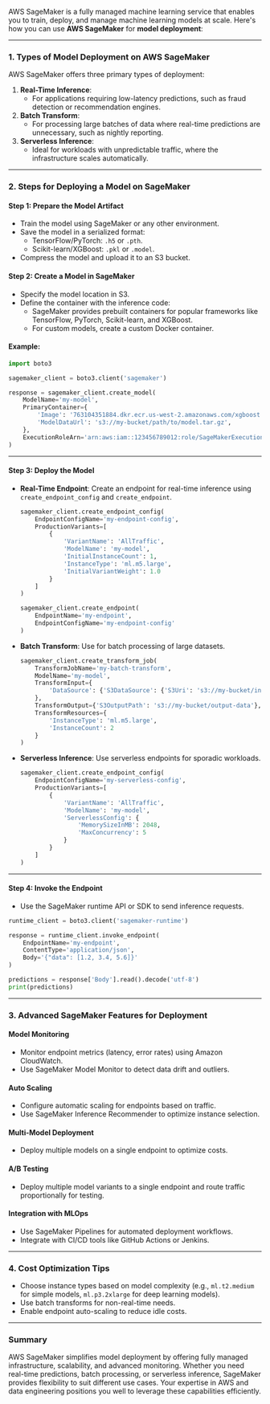 AWS SageMaker is a fully managed machine learning service that enables you to train, deploy, and manage machine learning models at scale. Here's how you can use **AWS SageMaker** for **model deployment**:

---

### 1. **Types of Model Deployment on AWS SageMaker**

AWS SageMaker offers three primary types of deployment:

1. **Real-Time Inference**:
   - For applications requiring low-latency predictions, such as fraud detection or recommendation engines.
2. **Batch Transform**:
   - For processing large batches of data where real-time predictions are unnecessary, such as nightly reporting.
3. **Serverless Inference**:
   - Ideal for workloads with unpredictable traffic, where the infrastructure scales automatically.

---

### 2. **Steps for Deploying a Model on SageMaker**

#### Step 1: **Prepare the Model Artifact**
   - Train the model using SageMaker or any other environment.
   - Save the model in a serialized format:
     - TensorFlow/PyTorch: `.h5` or `.pth`.
     - Scikit-learn/XGBoost: `.pkl` or `.model`.
   - Compress the model and upload it to an S3 bucket.

#### Step 2: **Create a Model in SageMaker**
   - Specify the model location in S3.
   - Define the container with the inference code:
     - SageMaker provides prebuilt containers for popular frameworks like TensorFlow, PyTorch, Scikit-learn, and XGBoost.
     - For custom models, create a custom Docker container.

#### Example:
```python
import boto3

sagemaker_client = boto3.client('sagemaker')

response = sagemaker_client.create_model(
    ModelName='my-model',
    PrimaryContainer={
        'Image': '763104351884.dkr.ecr.us-west-2.amazonaws.com/xgboost:1.2-1',
        'ModelDataUrl': 's3://my-bucket/path/to/model.tar.gz',
    },
    ExecutionRoleArn='arn:aws:iam::123456789012:role/SageMakerExecutionRole'
)
```

---

#### Step 3: **Deploy the Model**
   - **Real-Time Endpoint**:
     Create an endpoint for real-time inference using `create_endpoint_config` and `create_endpoint`.

     ```python
     sagemaker_client.create_endpoint_config(
         EndpointConfigName='my-endpoint-config',
         ProductionVariants=[
             {
                 'VariantName': 'AllTraffic',
                 'ModelName': 'my-model',
                 'InitialInstanceCount': 1,
                 'InstanceType': 'ml.m5.large',
                 'InitialVariantWeight': 1.0
             }
         ]
     )

     sagemaker_client.create_endpoint(
         EndpointName='my-endpoint',
         EndpointConfigName='my-endpoint-config'
     )
     ```

   - **Batch Transform**:
     Use for batch processing of large datasets.
     ```python
     sagemaker_client.create_transform_job(
         TransformJobName='my-batch-transform',
         ModelName='my-model',
         TransformInput={
             'DataSource': {'S3DataSource': {'S3Uri': 's3://my-bucket/input-data'}}
         },
         TransformOutput={'S3OutputPath': 's3://my-bucket/output-data'},
         TransformResources={
             'InstanceType': 'ml.m5.large',
             'InstanceCount': 2
         }
     )
     ```

   - **Serverless Inference**:
     Use serverless endpoints for sporadic workloads.
     ```python
     sagemaker_client.create_endpoint_config(
         EndpointConfigName='my-serverless-config',
         ProductionVariants=[
             {
                 'VariantName': 'AllTraffic',
                 'ModelName': 'my-model',
                 'ServerlessConfig': {
                     'MemorySizeInMB': 2048,
                     'MaxConcurrency': 5
                 }
             }
         ]
     )
     ```

---

#### Step 4: **Invoke the Endpoint**
   - Use the SageMaker runtime API or SDK to send inference requests.

   ```python
   runtime_client = boto3.client('sagemaker-runtime')

   response = runtime_client.invoke_endpoint(
       EndpointName='my-endpoint',
       ContentType='application/json',
       Body='{"data": [1.2, 3.4, 5.6]}'
   )

   predictions = response['Body'].read().decode('utf-8')
   print(predictions)
   ```

---

### 3. **Advanced SageMaker Features for Deployment**

#### Model Monitoring
   - Monitor endpoint metrics (latency, error rates) using Amazon CloudWatch.
   - Use SageMaker Model Monitor to detect data drift and outliers.

#### Auto Scaling
   - Configure automatic scaling for endpoints based on traffic.
   - Use SageMaker Inference Recommender to optimize instance selection.

#### Multi-Model Deployment
   - Deploy multiple models on a single endpoint to optimize costs.

#### A/B Testing
   - Deploy multiple model variants to a single endpoint and route traffic proportionally for testing.

#### Integration with MLOps
   - Use SageMaker Pipelines for automated deployment workflows.
   - Integrate with CI/CD tools like GitHub Actions or Jenkins.

---

### 4. **Cost Optimization Tips**
   - Choose instance types based on model complexity (e.g., `ml.t2.medium` for simple models, `ml.p3.2xlarge` for deep learning models).
   - Use batch transforms for non-real-time needs.
   - Enable endpoint auto-scaling to reduce idle costs.

---

### Summary

AWS SageMaker simplifies model deployment by offering fully managed infrastructure, scalability, and advanced monitoring. Whether you need real-time predictions, batch processing, or serverless inference, SageMaker provides flexibility to suit different use cases. Your expertise in AWS and data engineering positions you well to leverage these capabilities efficiently.
